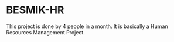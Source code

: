 # BESMIK-HR
This project is done by 4 people in a month. It is basically a Human Resources Management Project.
